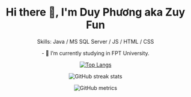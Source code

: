 <h1 align="center"> Hi there 👋, I'm Duy Phương aka Zuy Fun</h1>

<div align="center">
<p>Skills: Java / MS SQL Server / JS / HTML / CSS</p>
<p>- 🔭 I’m currently studying in FPT University. </p>

<div>
  
[![Top Langs](https://github-readme-stats.vercel.app/api/top-langs/?username=zuyfun)](https://github.com/anuraghazra/github-readme-stats)

</div>
<div>
  
![GitHub streak stats](https://github-readme-streak-stats.herokuapp.com/?user=zuyfun)

</div>

![GitHub metrics](https://metrics.lecoq.io/zuyfun)  

</div>
